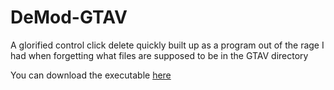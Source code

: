 # DeMod-GTAV
A glorified control click delete quickly built up as a program out of the rage I had when forgetting what files are supposed to be in the GTAV directory

You can download the executable [here](https://github.com/Trogiken/DeMod-GTAV/releases/download/1.6.20/DeModGTAV.exe)
